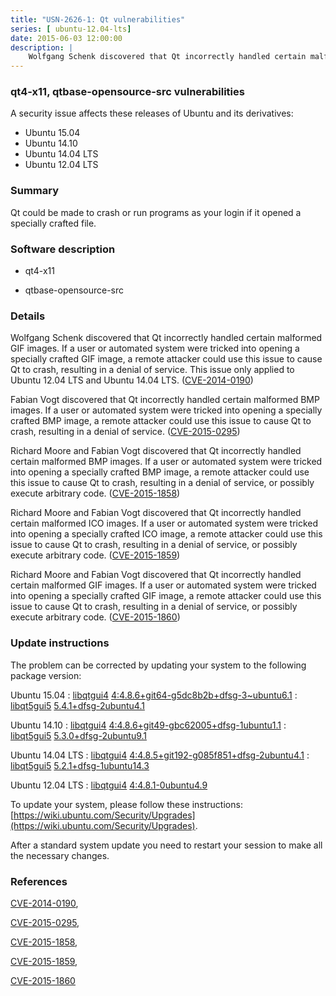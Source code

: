 ```yaml
---
title: "USN-2626-1: Qt vulnerabilities"
series: [ ubuntu-12.04-lts]
date: 2015-06-03 12:00:00
description: |
    Wolfgang Schenk discovered that Qt incorrectly handled certain malformed GIF images. If a user or automated system were tricked into opening a specially crafted GIF image, a remote attacker could use this issue to cause Qt to crash, resulting in a denial of service. This issue only applied to Ubuntu 12.04 LTS and Ubuntu 14.04 LTS. ([CVE-2014-0190](http://people.ubuntu.com/~ubuntu-security/cve/CVE-2014-0190))
--- 
```

 
 


### qt4-x11, qtbase-opensource-src vulnerabilities

A security issue affects these releases of Ubuntu and its derivatives:

* Ubuntu 15.04
* Ubuntu 14.10
* Ubuntu 14.04 LTS
* Ubuntu 12.04 LTS

### Summary

Qt could be made to crash or run programs as your login if it opened a specially crafted file.

### Software description

* qt4-x11 

* qtbase-opensource-src 

### Details

Wolfgang Schenk discovered that Qt incorrectly handled certain malformed GIF images. If a user or automated system were tricked into opening a specially crafted GIF image, a remote attacker could use this issue to cause Qt to crash, resulting in a denial of service. This issue only applied to Ubuntu 12.04 LTS and Ubuntu 14.04 LTS. ([CVE-2014-0190](http://people.ubuntu.com/~ubuntu-security/cve/CVE-2014-0190))

Fabian Vogt discovered that Qt incorrectly handled certain malformed BMP images. If a user or automated system were tricked into opening a specially crafted BMP image, a remote attacker could use this issue to cause Qt to crash, resulting in a denial of service. ([CVE-2015-0295](http://people.ubuntu.com/~ubuntu-security/cve/CVE-2015-0295))

Richard Moore and Fabian Vogt discovered that Qt incorrectly handled certain malformed BMP images. If a user or automated system were tricked into opening a specially crafted BMP image, a remote attacker could use this issue to cause Qt to crash, resulting in a denial of service, or possibly execute arbitrary code. ([CVE-2015-1858](http://people.ubuntu.com/~ubuntu-security/cve/CVE-2015-1858))

Richard Moore and Fabian Vogt discovered that Qt incorrectly handled certain malformed ICO images. If a user or automated system were tricked into opening a specially crafted ICO image, a remote attacker could use this issue to cause Qt to crash, resulting in a denial of service, or possibly execute arbitrary code. ([CVE-2015-1859](http://people.ubuntu.com/~ubuntu-security/cve/CVE-2015-1859))

Richard Moore and Fabian Vogt discovered that Qt incorrectly handled certain malformed GIF images. If a user or automated system were tricked into opening a specially crafted GIF image, a remote attacker could use this issue to cause Qt to crash, resulting in a denial of service, or possibly execute arbitrary code. ([CVE-2015-1860](http://people.ubuntu.com/~ubuntu-security/cve/CVE-2015-1860)) 

### Update instructions

The problem can be corrected by updating your system to the following package version:

Ubuntu 15.04
 : [libqtgui4](https://launchpad.net/ubuntu/+source/qt4-x11) <span> [4:4.8.6+git64-g5dc8b2b+dfsg-3~ubuntu6.1](https://launchpad.net/ubuntu/+source/qt4-x11/4:4.8.6+git64-g5dc8b2b+dfsg-3~ubuntu6.1) </span> 
 : [libqt5gui5](https://launchpad.net/ubuntu/+source/qtbase-opensource-src) <span> [5.4.1+dfsg-2ubuntu4.1](https://launchpad.net/ubuntu/+source/qtbase-opensource-src/5.4.1+dfsg-2ubuntu4.1) </span> 

Ubuntu 14.10
 : [libqtgui4](https://launchpad.net/ubuntu/+source/qt4-x11) <span> [4:4.8.6+git49-gbc62005+dfsg-1ubuntu1.1](https://launchpad.net/ubuntu/+source/qt4-x11/4:4.8.6+git49-gbc62005+dfsg-1ubuntu1.1) </span> 
 : [libqt5gui5](https://launchpad.net/ubuntu/+source/qtbase-opensource-src) <span> [5.3.0+dfsg-2ubuntu9.1](https://launchpad.net/ubuntu/+source/qtbase-opensource-src/5.3.0+dfsg-2ubuntu9.1) </span> 

Ubuntu 14.04 LTS
 : [libqtgui4](https://launchpad.net/ubuntu/+source/qt4-x11) <span> [4:4.8.5+git192-g085f851+dfsg-2ubuntu4.1](https://launchpad.net/ubuntu/+source/qt4-x11/4:4.8.5+git192-g085f851+dfsg-2ubuntu4.1) </span> 
 : [libqt5gui5](https://launchpad.net/ubuntu/+source/qtbase-opensource-src) <span> [5.2.1+dfsg-1ubuntu14.3](https://launchpad.net/ubuntu/+source/qtbase-opensource-src/5.2.1+dfsg-1ubuntu14.3) </span> 

Ubuntu 12.04 LTS
 : [libqtgui4](https://launchpad.net/ubuntu/+source/qt4-x11) <span> [4:4.8.1-0ubuntu4.9](https://launchpad.net/ubuntu/+source/qt4-x11/4:4.8.1-0ubuntu4.9) </span> 

To update your system, please follow these instructions: [https://wiki.ubuntu.com/Security/Upgrades](https://wiki.ubuntu.com/Security/Upgrades).

After a standard system update you need to restart your session to make all the necessary changes. 

### References

 
 [CVE-2014-0190](http://people.ubuntu.com/~ubuntu-security/cve/CVE-2014-0190), 

 [CVE-2015-0295](http://people.ubuntu.com/~ubuntu-security/cve/CVE-2015-0295), 

 [CVE-2015-1858](http://people.ubuntu.com/~ubuntu-security/cve/CVE-2015-1858), 

 [CVE-2015-1859](http://people.ubuntu.com/~ubuntu-security/cve/CVE-2015-1859), 

 [CVE-2015-1860](http://people.ubuntu.com/~ubuntu-security/cve/CVE-2015-1860)
 

